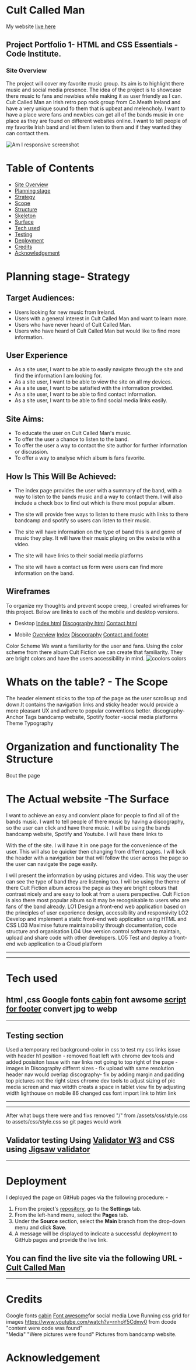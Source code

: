 # Cult Called Man
My website [live here](https://excellentwish.github.io/first_html_css_ci_project/)

## Project Portfolio 1- HTML and CSS Essentials - Code Institute.
### Site Overview

The project will cover  my favorite music group.
Its aim is to highlight there music and social media presence.
The idea of the project is to showcase there music to fans and newbies while making it as user friendly as I can.
Cult Called Man an Irish retro pop rock group from Co.Meath Ireland and have a very unique sound fo them that is upbeat and melencholy.
 I want to have a place were fans and newbies can get all of the bands music in one place as they are found on different websites online. I want to tell people of my favorite Irish band and let them listen to them and if they wanted they can contact them.

![Am I responsive screenshot](docs/screenshots/am-i-responsive.JPG)

# Table of Contents
+ [Site Overview](#site-overview)
+ [Planning stage](#planning-stage)
+ [Strategy](#strategy)
+ [Scope](#scope)
+ [Structure](#structure)
+ [Skeleton](#skeleton)
+ [Surface](#surface)
+ [Tech used](#tech-used)
+ [Testing](#testing)
+ [Deployment](#deployment)
+ [Credits](#credits)
+ [Acknowledgement](#acknowledgement)
   
# **Planning stage**- Strategy
## Target Audiences:
* Users looking for new music from Ireland.
* Users with a general interest in Cult Called Man and want to learn more.
* Users who have never heard of Cult Called Man.
* Users who have heard of Cult Called Man but would like to find more information.

## User Experience
* As a site user, I want to be able to easily navigate through the site and find the information I am looking for. 
* As a site user, I want to be able to view the site on all my devices.
* As a site user, I want to be satisfied with the information provided.
* As a site user, I want to be able to find contact information.
* As a site user, I want to be able to find social media links easily.

## Site Aims:
* To educate the user on Cult Called Man's music.
* To offer the user a chance to listen to the band.
* To offer the user a way to contact the site author for further information or discussion.
* To offer a way to analyse which album is fans favorite.

## How Is This Will Be Achieved:
* The index page provides the user with a summary of the band, with a way to listen to the bands music and a way to contact them. I will also include a check box to find out which is there most popular album.

* The site will provide free ways to listen to there music with links to there bandcamp and spotify so users can listen to their music.

* The site will have information on the type of band this is and genre of music they play. It will have their music playing on the website with a video.

* The site will have links to their social media platforms

* The site will have a contact us form were users can find more information on the band.

## Wireframes
To organize my thoughts and prevent scope creep, I created wireframes for this project. Below are links to each of the mobile and desktop versions.
 * Desktop
 [Index html](docs/wireframes/index-wireframe.JPG)
 [Discography html](docs/wireframes/discography-wireframe.JPG)
 [Contact html](docs/wireframes/contact-us-wireframe.JPG)

* Mobile
 [Overview](docs/wireframes/mobile-overview.JPG)
 [Index](docs/wireframes/moblie-home.JPG)
 [Discography](docs/wireframes/mobile-discography.JPG)
 [Contact and footer](docs/wireframes/contact-footer-mobile.JPG)
 
 Color Scheme
 We want a familiarity for the user and fans. Using the color scheme from there album Cult Fiction we can create that familiarity. They are bright colors and have the users accessibility in mind. 
![coolors colors](docs/screenshots/coolors-colours.JPG)


# **Whats on the table?** - The Scope
The header element sticks to the top of the page as the user scrolls up and down.It contains the navigation links and sticky header would provide a more pleasant UX and adhere to popular conventions better.
discography-Anchor Tags  bandcamp website, Spotify
footer -social media platforms
Theme
Typography

# **Organization and functionality** The Structure
Bout the page

# **The Actual website** -The Surface




I want to achieve an easy and convient place for people to find all of the bands music. I want to tell people of there music by having a discography, so the user can click and have there music. I will be using the bands bandcamp website, Spotify and Youtube. I will have there links to 

With the  of the site. I will have it in one page for the convenience of the user. This will also be quicker then changing from differnt pages. I will lock the header with a navigation bar that will follow the user across the page so the user can navigate the page easily.

I will present the information by using pictures and video. This way the user can see the type of band they are listening too. I will be using the theme of there Cult Fiction album across the page as they are bright colours that contrast nicely and are easy to look at from a users perspective. Cult Fiction is also there most popular album so it may be recognisable to users who are fans of the band already.
LO1
Design a front-end web application based on the principles of user experience design,
accessibility and responsivity
LO2 Develop and implement a static front-end web application using HTML and CSS
LO3 Maximise future maintainability through documentation, code structure and organisation
LO4 Use version control software to maintain, upload and share code with other developers.
LO5 Test and deploy a front-end web application to a Cloud platform

--------------------------------------
---------------------------------------

# Tech used 
html ,css
Google fonts [cabin](https://fonts.google.com/specimen/Cabin?query=cabin)
font awsome [script for footer](https://fontawesome.com/kits/0f96215e04/use)
convert jpg to webp
-------------
---------------
## Testing section
Used a temporary red background-color in css to test my css links
issue with header h1 position - removed float left with chrome dev tools and added posisiton
Issue with nav links not going to top right of the page -
images in Discography differnt sizes - fix upload with same resolution
header nav would overlap discography- fix by adding margin and padding top
pictures not the right sizes chrome dev tools to adjust sizing of pic
media screen and max witdth creats a space in tablet view fix by adjusting width
lighthouse on mobile 86 changed css font import link to htim link 

-----------------------
-----------------------------
After what bugs there were and fixs
removed "/" from /assets/css/style.css to assets/css/style.css so git pages would work

Validator testing
Using [Validator W3](https://validator.w3.org/)
and CSS using [Jigsaw validator](https://jigsaw.w3.org/css-validator/)
-----------------------------------
-----------------------------
# Deployment
I deployed the page on GitHub pages via the following procedure: -

1. From the project's [repository](https://github.com/ExcellentWish/first_html_css_ci_project), go to the **Settings** tab.
2. From the left-hand menu, select the **Pages** tab.
3. Under the **Source** section, select the **Main** branch from the drop-down menu and click **Save**.
4. A message will be displayed to indicate a successful deployment to GitHub pages and provide the live link.

You  can find the live site via the following URL - [Cult Called Man](https://excellentwish.github.io/first_html_css_ci_project/)
-----------
-------------
# Credits 
Google fonts [cabin](https://fonts.google.com/specimen/Cabin?query=cabin)
[Font awesome](https://fontawesome.com/kits/0f96215e04/use)for social media
Love Running
css grid for images https://www.youtube.com/watch?v=rnhoY5Cdmy0 from dcode 
"content were code was found"  
"Media"
"Were pictures were found" 
Pictures from bandcamp website.


# Acknowledgement 


